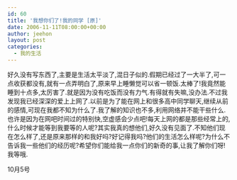 ```yaml
---
id: 60
title: '我想你们了!我的同学 [原]'
date: 2006-11-11T08:00:00+00:00
author: jeehon
layout: post
categories:
  - 我的生活
---
```

好久没有写东西了,主要是生活太平淡了,混日子似的.假期已经过了一大半了,可一点收获都没有,就有一点弄明白了,原来早上睡懒觉可以省一顿饭.太棒了!我竟然能睡到十点多,太厉害了.就是因为没有吃饭而没有力气.有得就有失嘛,没办法.不过我发现我已经深深的爱上上网了.以前是为了能在网上和很多高中同学聊天,继续从前的感情,可现在我都不知为什么了.我了解的知识也不多,利用网络并不能干些什么.也许是因为在网吧时间过的特别快,空虚感会少点吧!每天上网的都是那些经常上的,什么时候才能等到我要等的人呢?其实我真的想他们,好久没有见面了.不知他们现在怎么样了,还是原来那样的和我好吗?好记得我吗?他们的生活怎么样呢?为什么不告诉我一些他们的经历呢?希望你们能给我一点你们的新奇的事,让我了解你们呀!我等哦.
                                                                                            
10月5号